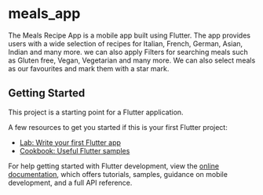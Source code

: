 # meals_app

The Meals Recipe App is a mobile app built using Flutter. The app provides users with a wide selection of recipes for Italian, French, German, Asian, Indian and many more. we can also apply Filters for searching meals such as Gluten free, Vegan, Vegetarian and many more. We can also select meals as our favourites and mark them with a star mark.

## Getting Started

This project is a starting point for a Flutter application.

A few resources to get you started if this is your first Flutter project:

- [Lab: Write your first Flutter app](https://docs.flutter.dev/get-started/codelab)
- [Cookbook: Useful Flutter samples](https://docs.flutter.dev/cookbook)

For help getting started with Flutter development, view the
[online documentation](https://docs.flutter.dev/), which offers tutorials,
samples, guidance on mobile development, and a full API reference.
